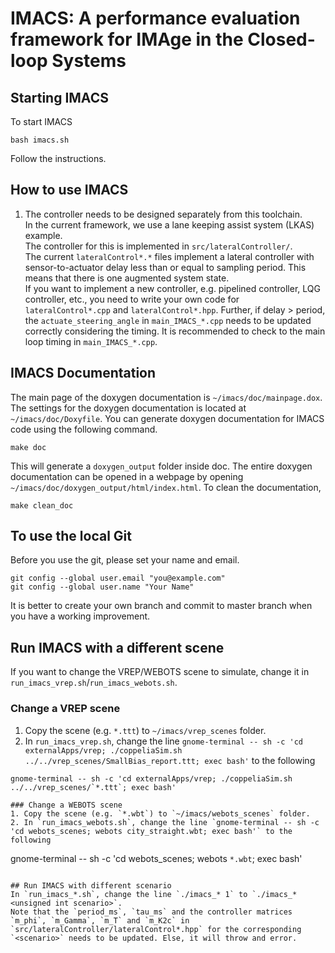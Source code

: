 # IMACS: A performance evaluation framework for IMAge in the Closed-loop Systems

## Starting IMACS
To start IMACS 
```
bash imacs.sh
```
Follow the instructions.

## How to use IMACS
1. The controller needs to be designed separately from this toolchain.  
In the current framework, we use a lane keeping assist system (LKAS) example.  
The controller for this is implemented in `src/lateralController/`.  
The current `lateralControl*.*` files implement a lateral controller with sensor-to-actuator delay less than or equal to sampling period. This means that there is one augmented system state.  
If you want to implement a new controller, e.g. pipelined controller, LQG controller, etc., you need to write your own code for `lateralControl*.cpp` and `lateralControl*.hpp`. Further, if delay > period, the `actuate_steering_angle` in `main_IMACS_*.cpp` needs to be updated correctly considering the timing. 
It is recommended to check to the main loop timing in `main_IMACS_*.cpp`. 


## IMACS Documentation
The main page of the doxygen documentation is `~/imacs/doc/mainpage.dox`.
The settings for the doxygen documentation is located at `~/imacs/doc/Doxyfile`.
You can generate doxygen documentation for IMACS code using the following command.
```
make doc
```
This will generate a `doxygen_output` folder inside doc. 
The entire doxygen documentation can be opened in a webpage by opening `~/imacs/doc/doxygen_output/html/index.html`.
To clean the documentation, 
```
make clean_doc
```
## To use the local Git
Before you use the git, please set your name and email.
```
git config --global user.email "you@example.com"
git config --global user.name "Your Name"
```
It is better to create your own branch and commit to master branch when you have a working improvement.

## Run IMACS with a different scene
If you want to change the VREP/WEBOTS scene to simulate, change it in `run_imacs_vrep.sh`/`run_imacs_webots.sh`.

### Change a VREP scene
1. Copy the scene (e.g. `*.ttt`) to `~/imacs/vrep_scenes` folder.
2. In `run_imacs_vrep.sh`, change the line `gnome-terminal -- sh -c 'cd externalApps/vrep; ./coppeliaSim.sh ../../vrep_scenes/SmallBias_report.ttt; exec bash'` to the following
```
gnome-terminal -- sh -c 'cd externalApps/vrep; ./coppeliaSim.sh ../../vrep_scenes/`*.ttt`; exec bash'

### Change a WEBOTS scene
1. Copy the scene (e.g. `*.wbt`) to `~/imacs/webots_scenes` folder.
2. In `run_imacs_webots.sh`, change the line `gnome-terminal -- sh -c 'cd webots_scenes; webots city_straight.wbt; exec bash'` to the following
```
gnome-terminal -- sh -c 'cd webots_scenes; webots `*.wbt`; exec bash'
```

## Run IMACS with different scenario
In `run_imacs_*.sh`, change the line `./imacs_* 1` to `./imacs_* <unsigned int scenario>`.
Note that the `period_ms`, `tau_ms` and the controller matrices `m_phi`, `m_Gamma`, `m_T` and `m_K2c` in `src/lateralController/lateralControl*.hpp` for the corresponding `<scenario>` needs to be updated. Else, it will throw and error.




